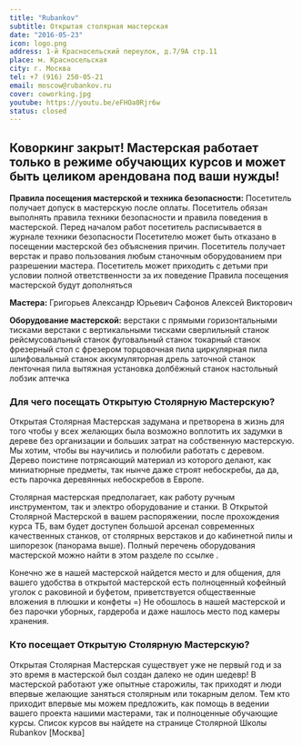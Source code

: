 ```yaml
---
title: "Rubankov"
subtitle: Открытая столярная мастерская
date: "2016-05-23"
icon: logo.png
address: 1-й Красносельский переулок, д.7/9А стр.11
place: м. Красносельская
city: г. Москва
tel: +7 (916) 250-05-21
email: moscow@rubankov.ru
cover: coworking.jpg
youtube: https://youtu.be/eFHOa0Rjr6w
status: closed
---
```


## Коворкинг закрыт! Мастерская работает только в режиме обучающих курсов и может быть целиком арендована под ваши нужды!

**Правила посещения мастерской и техника безопасности:** Посетитель получает допуск в мастерскую после оплаты. Посетитель обязан выполнять правила техники безопасности и правила поведения в мастерской. Перед началом работ посетитель расписывается в журнале техники безопасности Посетителю может быть отказано в посещении мастерской без объяснения причин. Посетитель получает верстак и право пользования любым станочным оборудованием при разрешении мастера. Посетитель может приходить с детьми при условии полной ответственности за их поведение Правила посещения мастерской будут дополняться

**Мастера:** Григорьев Александр Юрьевич Сафонов Алексей Викторович

**Оборудование мастерской:** верстаки с прямыми горизонтальными тисками верстаки с вертикальными тисками сверлильный станок рейсмусовальный станок фуговальный станок токарный станок фрезерный стол с фрезером торцовочная пила циркулярная пила шлифовальный станок аккумуляторная дрель заточной станок ленточная пила вытяжная установка долбёжный станок настольный лобзик аптечка

### Для чего посещать Открытую Столярную Мастерскую?

Открытая Столярная Мастерская задумана и претворена в жизнь для того чтобы у всех желающих была возможно воплотить их задумки в дереве без организации и больших затрат на собственную мастерскую. Мы хотим, чтобы вы научились и полюбили работать с деревом. Дерево поистине потрясающий материал из которого делают, как миниатюрные предметы, так нынче даже строят небоскребы, да да, есть парочка деревянных небоскребов в Европе.

Столярная мастерская предполагает, как работу ручным инструментом, так и электро оборудование и станки. В Открытой Столярной Мастерской в вашем распоряжении, после прохождения курса ТБ, вам будет доступен большой арсенал современных качественных станков, от столярных верстаков и до кабинетной пилы и шипорезок (панорама выше). Полный перечень оборудования мастерской можно найти в этом разделе по ссылке .

Конечно же в нашей мастерской найдется место и для общения, для вашего удобства в открытой мастерской есть полноценный кофейный уголок с раковиной и буфетом, приветствуется общественные вложения в плюшки и конфеты =) Не обошлось в нашей мастерской и без парочки уборных, гардероба и даже нашлось место под камеры хранения.

### Кто посещает Открытую Столярную Мастерскую?

Открытая Столярная Мастерская существует уже не первый год и за это время в мастерской был создан далеко не один шедевр! В мастерской работают уже опытные старожилы, так приходят и люди впервые желающие заняться столярным или токарным делом. Тем кто приходит впервые мы можем предложить, как помощь в ведении вашего проекта нашими мастерами, так и полноценные обучающие курсы. Список курсов вы найдете на странице Столярной Школы Rubankov [Москва]
